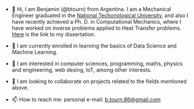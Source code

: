 - 👋 Hi, I am Benjamin (@btourn) from Argentina. I am a Mechanical Engineer graduated in the [National Techonological University](https://www.frsf.utn.edu.ar/), and also I have recently achieved a Ph. D. in Computational Mechanics, where I have worked on inverse problems applied to Heat Transfer problems. [Here](https://www.youtube.com/watch?v=RuKyqQtc8pk) is the link to my dissertation.
- 🌱 I am currently enrolled in  learning the basics of Data Science and Machine Learning.
- 👀 I am interested in computer sciences, programming, maths, physics and engineering, web desing, IoT, among other interests.

- 💞️ I am looking to collaborate on projects related to the fields mentioned above.
- 📫 How to reach me: personal e-mail: b.tourn.86@gmail.com
